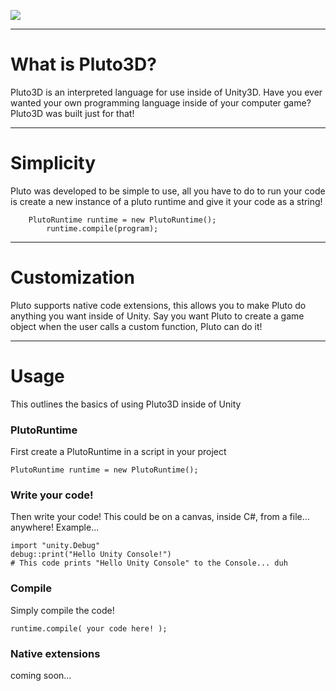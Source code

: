 ![](https://i.imgur.com/jccT97C.png)

***
# What is Pluto3D?
Pluto3D is an interpreted language for use inside of Unity3D. Have you ever wanted your own programming language inside of your computer game? Pluto3D was built just for that!

***

# Simplicity
Pluto was developed to be simple to use, all you have to do to run your code is create a new instance of a pluto runtime and give it your code as a string!

	    PlutoRuntime runtime = new PlutoRuntime();
            runtime.compile(program);

***

# Customization
Pluto supports native code extensions, this allows you to make Pluto do anything you want inside of Unity. Say you want Pluto to create a game object when the user calls a custom function, Pluto can do it!

***

# Usage
This outlines the basics of using Pluto3D inside of Unity

### PlutoRuntime
First create a PlutoRuntime in a script in your project

	PlutoRuntime runtime = new PlutoRuntime();

### Write your code!
Then write your code! This could be on a canvas, inside C#, from a file... anywhere! Example...

	import "unity.Debug"
	debug::print("Hello Unity Console!")
	# This code prints "Hello Unity Console" to the Console... duh

### Compile
Simply compile the code!

	runtime.compile( your code here! );

### Native extensions
coming soon...
